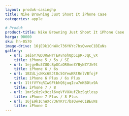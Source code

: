 ```yaml
---
layout: produk-casinghp
title: Nike Browning Just Shoot It iPhone Case
categories: apple

# Produk
product-title: Nike Browning Just Shoot It iPhone Case
harga: 90000
sku: hn-0570
image-drive: 16jE9k1CnWXc736YKYc7bsQwveC1BEuNs
gallery:
  - url: 1ei6Y7GDURwHrTEAvnohUp51pR-JqC_vX
    title: iPhone 5 / 5s / SE
  - url: 1ejgeBu3ZUOc8pOCaOR0meZYByNZYJk9t
    title: iPhone 6 / 6s
  - url: 1BZdLjcNKc6EJt8c5GYeuKRtRnlVBfojF
    title: iPhone 6 Plus / 6s Plus
  - url: 1ltfVYYqRIwGFtbhQ6juqIcw7mKBOtx9A
    title: iPhone 7 / 8
  - url: 1mrSzOz9x9czl6vqVfVOXufZkzSqtlosp
    title: iPhone 7 Plus / 8 Plus
  - url: 16jE9k1CnWXc736YKYc7bsQwveC1BEuNs
    title: iPhone X
---
```

